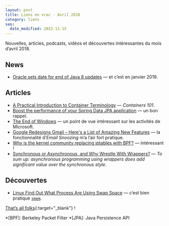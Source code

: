 ```yaml
---
layout: post
title: Liens en vrac - Avril 2018
category: liens
seo:
  date_modified: 2022-11-15
---
```


Nouvelles, articles, podcasts, vidéos et découvertes intéressantes du mois d’avril 2018.

## News

- [Oracle sets date for end of Java 8 updates](https://www.javaworld.com/article/3269446/oracle-sets-date-for-end-of-java-8-updates.html)
  — et c’est en janvier 2019.

## Articles

- [A Practical Introduction to Container Terminology](https://developers.redhat.com/blog/2018/02/22/container-terminology-practical-introduction/)
  — _Containers 101_.
- [Boost the performance of your Spring Data JPA application](https://blog.ippon.tech/boost-the-performance-of-your-spring-data-jpa-application/)
  — un bon rappel.
- [The End of Windows](https://stratechery.com/2018/the-end-of-windows/)
  — un point de vue intéressant sur les activités de Microsoft.
- [Google Redesigns Gmail – Here's a List of Amazing New Features](https://thehackernews.com/2018/04/new-gmail-redesign.html)
  — la fonctionnalité d’_Email Snoozing_ m’a l’air fort pratique.
- [Why is the kernel community replacing iptables with BPF?](https://cilium.io/blog/2018/04/17/why-is-the-kernel-community-replacing-iptables/)
  — intéressant !
- [Synchronous or Asynchronous, and Why Wrestle With Wrappers?](https://dzone.com/articles/synchronous-or-asynchronous-and-why-wrestle-with-wrappers)
  — _To sum up: asynchronous programming using wrappers does add significant value over the synchronous style._

## Découvertes

- [Linux Find Out What Process Are Using Swap Space](https://www.cyberciti.biz/faq/linux-which-process-is-using-swap/)
  — c’est bien pratique [`smem`](https://www.selenic.com/smem/).

[That’s all folks](https://www.youtube.com/watch?v=j1X-RUREegs "Jeanne Added - Look at them"){:target="_blank"} !

<!-- prettier-ignore-start -->
*[BPF]: Berkeley Packet Filter
*[JPA]: Java Persistence API
<!-- prettier-ignore-end -->
